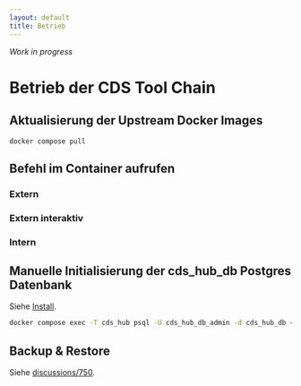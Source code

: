 ```yaml
---
layout: default
title: Betrieb
---
```

_Work in progress_

# Betrieb der CDS Tool Chain
[//]: # (ToDo:Beschreibung)

## Aktualisierung der Upstream Docker Images

``docker compose pull``

## Befehl im Container aufrufen
### Extern
### Extern interaktiv
### Intern

## Manuelle Initialisierung der cds_hub_db Postgres Datenbank
Siehe [Install](https://medizininformatik-initiative.github.io/INTERPOLAR/Install).
```sh
docker compose exec -T cds_hub psql -U cds_hub_db_admin -d cds_hub_db < `find Postgres-cds_hub/init -maxdepth 1 -name '*.sql' | sort`
```

## Backup & Restore
Siehe [discussions/750](https://github.com/medizininformatik-initiative/INTERPOLAR/discussions/750).

